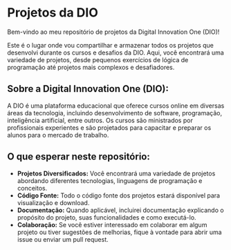# Projetos da DIO 

Bem-vindo ao meu repositório de projetos da Digital Innovation One (DIO)!

Este é o lugar onde vou compartilhar e armazenar todos os projetos que desenvolvi durante os cursos e desafios da DIO. Aqui, você encontrará uma variedade de projetos, desde pequenos exercícios de lógica de programação até projetos mais complexos e desafiadores.

## Sobre a Digital Innovation One (DIO):

A DIO é uma plataforma educacional que oferece cursos online em diversas áreas da tecnologia, incluindo desenvolvimento de software, programação, inteligência artificial, entre outros. Os cursos são ministrados por profissionais experientes e são projetados para capacitar e preparar os alunos para o mercado de trabalho.

## O que esperar neste repositório:

- **Projetos Diversificados:** Você encontrará uma variedade de projetos abordando diferentes tecnologias, linguagens de programação e conceitos.
- **Código Fonte:** Todo o código fonte dos projetos estará disponível para visualização e download.
- **Documentação:** Quando aplicável, incluirei documentação explicando o propósito do projeto, suas funcionalidades e como executá-lo.
- **Colaboração:** Se você estiver interessado em colaborar em algum projeto ou tiver sugestões de melhorias, fique à vontade para abrir uma issue ou enviar um pull request.



